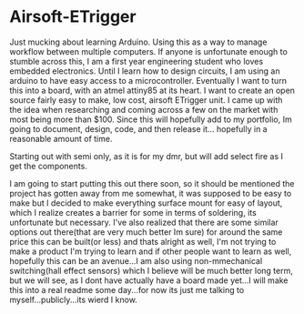 # Airsoft-ETrigger
Just mucking about learning Arduino. Using this as a way to manage workflow between multiple computers.
If anyone is unfortunate enough to stumble across this, I am a first year engineering student who loves embedded electronics. Until I learn how to design circuits, I am using an arduino to have easy access to a microcontroller. 
Eventually I want to turn this into a board, with an atmel attiny85 at its heart.
I want to create an open source fairly easy to make, low cost, airsoft ETrigger unit. 
I came up with the idea when researching and coming across a few on the market with most being more than $100.
Since this will hopefully add to my portfolio, Im going to document, design, code, and then release it...
hopefully in a reasonable amount of time.

Starting out with semi only, as it is for my dmr, but will add select fire as I get the components.

I am going to start putting this out there soon, so it should be mentioned the project has gotten away from me somewhat, it was supposed to be easy to make but I decided to make everything surface mount for easy of layout, which I realize creates a barrier for some in terms of soldering, its unfortunate but necessary. I've also realized that there are some similar options out there(that are very much better Im sure) for around the same price this can be built(or less) and thats alright as well, I'm not trying to make a product I'm trying to learn and if other people want to learn as well, hopefully this can be an avenue...I am also using non-mmechanical switching(hall effect sensors) which I believe will be much better long term, but we will see, as I dont have actually have a board made yet...I will make this into a real readme some day...for now its just me talking to myself...publicly...its wierd I know.
